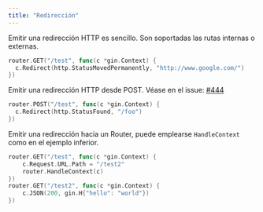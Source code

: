 ```yaml
---
title: "Redirección"
---
```


Emitir una redirección HTTP es sencillo. Son soportadas las rutas internas o externas.

```go
router.GET("/test", func(c *gin.Context) {
  c.Redirect(http.StatusMovedPermanently, "http://www.google.com/")
})
```

Emitir una redirección HTTP desde POST. Véase en el issue: [#444](https://github.com/gin-gonic/gin/issues/444)

```go
router.POST("/test", func(c *gin.Context) {
  c.Redirect(http.StatusFound, "/foo")
})
```

Emitir una redirección hacia un Router, puede emplearse `HandleContext` como en el ejemplo inferior.

``` go
router.GET("/test", func(c *gin.Context) {
    c.Request.URL.Path = "/test2"
    router.HandleContext(c)
})
router.GET("/test2", func(c *gin.Context) {
    c.JSON(200, gin.H{"hello": "world"})
})
```
